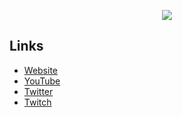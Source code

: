<p align="center" width="20%"> <img src="https://bossslime.com/assets/ezgif.com-gif-maker.gif" /> </p>

## Links
- [Website](https://bossslime.com/)
- [YouTube](https://www.youtube.com/c/bossslime)
- [Twitter](https://twitter.com/Bossslimeplayz)
- [Twitch](https://www.twitch.tv/bosssslime)

<!---
Bossslime/Bossslime is a ✨ special ✨ repository because its `README.md` (this file) appears on your GitHub profile.
You can click the Preview link to take a look at your changes.
--->
